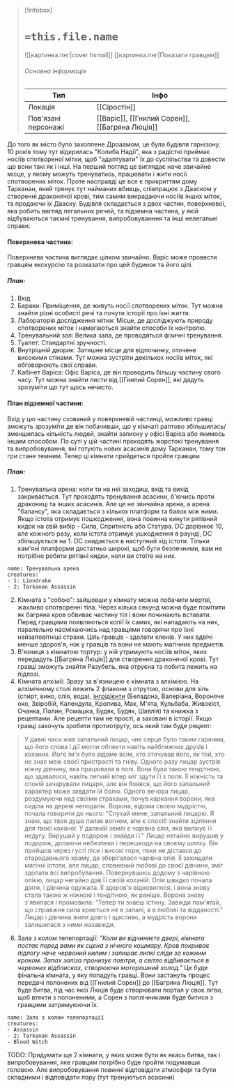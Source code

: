 > [!infobox]
> # `=this.file.name`
> ![[картинка.пнг|cover hsmall]]
> [[картинка.пнг|Показати гравцям]]
> ###### Основна інформація
> Тип | Інфо |
> ---|---|
> Локація | [[Сіростін]] |
> Пов'язані персонажі | [[Варіс]], [[Гнилий Сорен]], [[Багряна Люція]] |


До того як місто було захоплене Дроаамом, це була будівля гарнізону. 10 років тому тут відкрилась "Колиба Надії", яка з радістю приймає носіїв спотвореної мітки, щоб "адаптувати" їх до суспільства та довести що вони такі як і інші. 
На перший погляд це виглядає наче звичайне місце, у якому можуть тренуватись, працювати і жити носії спотворених міток. Проте насправді це все є прикриттям дому Тарканан, який тренує тут найманих вбивць, співпрацює з Дааском у створенні драконячої крові, тим самим викрадаючи носіїв інших міток, та продаючи їх Дааску.
Будівля складається з двох частин, поверхневої, яка робить вигляд легальних речей, та підземна частина, у якій відбуваються таємні тренування, випробовуванння та інші нелегальні справи.
#### Поверхнева частина:
Поверхнева частина виглядає цілком звичайно. Варіс може провести гравцям екскурсію та розказати про цей будинок та його цілі.
##### План:
1. Вхід
2. Бараки: Приміщення, де живуть носії спотворених міток. Тут можна знайти різні особисті речі та почути історії про їхні життя.
3. Лабораторія дослідження мітки: Місце, де досліджують природу спотворених міток і намагаються знайти способи їх контролю.
4. Тренувальний зал: Велика зала, де проводяться фізичні тренування.
5. Туалет: Стандартні зручності.
6. Внутрішній дворик: Затишне місце для відпочинку, оточене високими стінами. Тут можна зустріти декількох носіїв міток, які обговорюють свої справи.
7. Кабінет Варіса: Офіс Варіса, де він проводить більшу частину свого часу. Тут можна знайти листи від [[Гнилий Сорен]], які дадуть зрозуміти що тут щось нечисто.
#### План підземної частини:
Вхід у цю частину схований у поверхневій частинці, можливо гравці зможуть зрозуміти де він побачивши, що у кімнаті раптово збільшилась/зменшилась кількість людей, знайти записку у офісі Варіса або якимось іншим способом. По суті у цій частині проходять жорстокі тренування та випробовування, які готують нових асасинів дому Тарканан, тому тон гри стане темним. Тепер ці кімнати прийдеться пройти гравцям
##### План:
1. Тренувальна арена: коли ти на неї заходиш, вхід та вихід закривається. Тут проходять тренування асасини, б'ючись проти дракониці та інших асасинів. Але це не звичайна арена, а арена "балансу", яка складається з кількох платформ та балок між ними. Якщо істота отримує пошкодження, вона повинна кинути рятівний кидок на свій вибір - Сила, Спритність або Статура. DC дорівнює 10, але кожного разу, коли істота отримує ушкодження в раунді, DC збільшується на 1. DC скидається в наступний хід істоти. Тільки кам'яні платформи достатньо широкі, щоб бути безпечними, вам не потрібно робити рятівні кидки, коли ви стоїте на них.
```encounter 
name: Тренувальна арена
creatures: 
- 1: Liondrake
- 2: Tarkanan Assassin
```
2. Кімната з "собою": зайшовши у кімнату можна побачити мертві, жахливо спотворенні тіла. Через кілька секунд можна буде помітити як багряна кров обвиває частину тіл і вони починають вставати. Перед гравцями появляються копії їх самих, які нападають на них, паралельно насміхаючись над гравцями говорячи про їхні найзаповітніші страхи. Ціль гравців - здолати клонів. У них вдвічі менше здоров'я, ніж у гравців та вони не мають магічних предметів.
4. В'язниця з кімнатою тортур: у ній утримують носіїв міток, яких передадуть [[Багряна Люція]] для створення драконячої крові. Тут гравці зможуть знайти Разубель, яка отруєна та побита лежить на підлозі.
5. Кімната алхімії: Зразу за в'язницею є кімната з алхімією. На алхімічному столі лежить 2 флакони з отрутою, основи для зіль (спирт, вино, олія, вода), [інгрідієнти](https://kingdom-come-deliverance.fandom.com/ru/wiki/%D0%A0%D0%B0%D1%81%D1%82%D0%B5%D0%BD%D0%B8%D1%8F) (Беладона, Валеріана, Вороняче око, Звіробій, Календула, Кропива, Мак, М'ята, Кульбаба, Живокіст, Очанка, Полин, Ромашка, Будяк, Будяк, Шавлія) та книжка з рецептами. Але рецепти там не прості, а заховані в історії. Якщо гравці захочуть зробити протиотруту, ось який там буде рецепт:
> У давні часи жив запальний лицар, чиє серце було таким гарячим, що його слова і дії могли обпекти навіть найближчих друзів і коханих. Його ім'я було відоме всім, хто оточував його, як той, хто не знає меж своєї пристрасті та гніву. Одного разу лицар зустрів ніжну дівчину, яка працювала в полі. Вона була такою тендітною, що здавалося, навіть легкий вітер міг здути її з поля. Її ніжність та спокій зачарували лицаря, але він боявся, що його запальний характер може завдати їй болю.
> Одного вечора лицар, роздумуючи над своїми страхами, почув каркання ворони, яка сиділа на дереві неподалік. Ворона, відома своєю мудрістю, почала говорити до нього:
> "Слухай мене, запальний лицарю. Я знаю, що твоя душа палає вогнем, але є спосіб знайти зцілення для твоєї коханої. У далекій землі є чарівна олія, яка вилікує її недугу. Вирушай у подорож і знайди її."
> Лицар негайно вирушив у подорож, долаючи небезпеки і перешкоди на своєму шляху. Він пройшов через густі ліси і високі гори, поки не дістався до стародавнього храму, де зберігалася чарівна олія. Її захищали магічні істоти, але лицар, сповнений любові до своєї дівчини, зміг здолати всі випробування.
> Повернувшись додому з чарівною олією, лицар негайно дав її своїй коханій. Олія швидко почала діяти, і дівчина одужала. Її здоров'я відновилося, і вона знову стала такою ж ніжною і тендітною, як раніше.
> Ворона знову з'явилася і промовила: "Тепер ти знаєш істину. Завжди пам'ятай, що справжня сила криється не в запалі, а в любові та відданості."
> Лицар і дівчина жили довго і щасливо, а мудрість ворони залишилася з ними назавжди.

6. Зала з колом телепортації: *"Коли ви відчиняєте двері, кімната постає перед вами як сцена з нічного кошмару. Кров покриває підлогу наче червоний килим і залишає липкі сліди за кожним кроком. Запах заліза пронизує повітря, а світло відбивається в червоних відблисках, створюючи моторошний холод."* Це буде фінальна кімната, у яку попадуть гравці. Вони застануть процес передачі полонених від [[Гнилий Сорен]] до [[Багряна Люція]]. Тут буде битва, під час якої Люція буде створювати портал у своє лігво, щоб втекти з полоненими, а Сорен з поплічниками буде битися з гравцями затримуюючи їх.
```encounter 
name: Зала з колом телепортації
creatures: 
- Assassin
- 2: Tarkanan Assassin
- Blood Witch
```
TODO: Придумати ще 2 кімнати, у яких може бути як якась битва, так і випробовування, яке гравцям потрібно буде пройти подумавши головою. Але випробовування повинні відповідати атмосфері та бути складними і відповідати лору (тут тренуються асасини)

